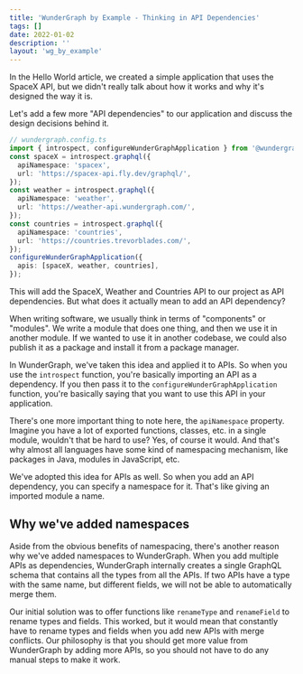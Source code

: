 ```yaml
---
title: 'WunderGraph by Example - Thinking in API Dependencies'
tags: []
date: 2022-01-02
description: ''
layout: 'wg_by_example'
---
```


In the Hello World article, we created a simple application that uses the SpaceX API,
but we didn't really talk about how it works and why it's designed the way it is.

Let's add a few more "API dependencies" to our application and discuss the design decisions behind it.

```typescript
// wundergraph.config.ts
import { introspect, configureWunderGraphApplication } from '@wundergraph/sdk';
const spaceX = introspect.graphql({
  apiNamespace: 'spacex',
  url: 'https://spacex-api.fly.dev/graphql/',
});
const weather = introspect.graphql({
  apiNamespace: 'weather',
  url: 'https://weather-api.wundergraph.com/',
});
const countries = introspect.graphql({
  apiNamespace: 'countries',
  url: 'https://countries.trevorblades.com/',
});
configureWunderGraphApplication({
  apis: [spaceX, weather, countries],
});
```

This will add the SpaceX, Weather and Countries API to our project as API dependencies.
But what does it actually mean to add an API dependency?

When writing software, we usually think in terms of "components" or "modules".
We write a module that does one thing, and then we use it in another module.
If we wanted to use it in another codebase, we could also publish it as a package and install it from a package manager.

In WunderGraph, we've taken this idea and applied it to APIs.
So when you use the `introspect` function, you're basically importing an API as a dependency.
If you then pass it to the `configureWunderGraphApplication` function, you're basically saying that you want to use this API in your application.

There's one more important thing to note here, the `apiNamespace` property.
Imagine you have a lot of exported functions, classes, etc. in a single module,
wouldn't that be hard to use? Yes, of course it would.
And that's why almost all languages have some kind of namespacing mechanism,
like packages in Java, modules in JavaScript, etc.

We've adopted this idea for APIs as well.
So when you add an API dependency, you can specify a namespace for it.
That's like giving an imported module a name.

## Why we've added namespaces

Aside from the obvious benefits of namespacing, there's another reason why we've added namespaces to WunderGraph.
When you add multiple APIs as dependencies,
WunderGraph internally creates a single GraphQL schema that contains all the types from all the APIs.
If two APIs have a type with the same name, but different fields, we will not be able to automatically merge them.

Our initial solution was to offer functions like `renameType` and `renameField` to rename types and fields.
This worked, but it would mean that constantly have to rename types and fields when you add new APIs with merge conflicts.
Our philosophy is that you should get more value from WunderGraph by adding more APIs,
so you should not have to do any manual steps to make it work.
